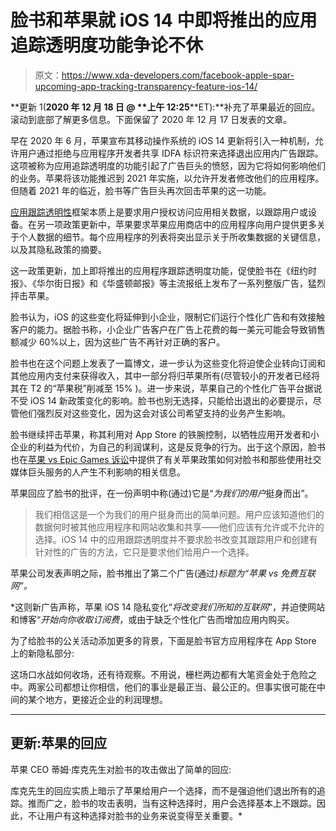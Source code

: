 # 脸书和苹果就 iOS 14 中即将推出的应用追踪透明度功能争论不休

> 原文：<https://www.xda-developers.com/facebook-apple-spar-upcoming-app-tracking-transparency-feature-ios-14/>

**更新 1(****2020 年 12 月 18 日** **@** **上午 12:25****ET):**补充了苹果最近的回应。滚动到底部了解更多信息。下面保留了 2020 年 12 月 17 日发表的文章。

早在 2020 年 6 月，苹果宣布其移动操作系统的 iOS 14 更新将引入一种机制，允许用户通过拒绝与应用程序开发者共享 IDFA 标识符来选择退出应用内广告跟踪。这项被称为应用追踪透明度的功能引起了广告巨头的愤怒，因为它将如何影响他们的业务。苹果将该功能推迟到 2021 年实施，以允许开发者修改他们的应用程序。但随着 2021 年的临近，脸书等广告巨头再次回击苹果的这一功能。

[应用跟踪透明性](https://developer.apple.com/documentation/apptrackingtransparency)框架本质上是要求用户授权访问应用相关数据，以跟踪用户或设备。在另一项政策更新中，苹果要求苹果应用商店中的应用程序向用户提供更多关于个人数据的细节。每个应用程序的列表将突出显示关于所收集数据的关键信息，以及其隐私政策的摘要。

这一政策更新，加上即将推出的应用程序跟踪透明度功能，促使脸书在《纽约时报》、《华尔街日报》和《华盛顿邮报》等主流报纸上发布了一系列整版广告，猛烈抨击苹果。

脸书认为，iOS 的这些变化将延伸到小企业，限制它们运行个性化广告和有效接触客户的能力。据脸书称，小企业广告客户在广告上花费的每一美元可能会导致销售额减少 60%以上，因为这些广告不再针对正确的客户。

脸书也在这个问题上发表了一篇博文，进一步认为这些变化将迫使企业转向订阅和其他应用内支付来获得收入，其中一部分将归苹果所有(尽管较小的开发者已经将其在 T2 的“苹果税”削减至 15% )。进一步来说，苹果自己的个性化广告平台据说不受 iOS 14 新政策变化的影响。脸书也别无选择，只能给出退出的必要提示，尽管他们强烈反对这些变化，因为这会对该公司希望支持的业务产生影响。

脸书继续抨击苹果，称其利用对 App Store 的铁腕控制，以牺牲应用开发者和小企业的利益为代价，为自己的利润谋利，这是反竞争的行为。出于这个原因，脸书也在[苹果 vs Epic Games 诉讼](https://www.xda-developers.com/fortnite-circumvents-google-play-fees-direct-payment-option/)中提供了有关苹果政策如何对脸书和那些使用社交媒体巨头服务的人产生不利影响的相关信息。

苹果回应了脸书的批评，在一份声明中称(通过)它是“*为我们的用户*挺身而出”。

> 我们相信这是一个为我们的用户挺身而出的简单问题。用户应该知道他们的数据何时被其他应用程序和网站收集和共享——他们应该有允许或不允许的选择。iOS 14 中的应用跟踪透明度并不要求脸书改变其跟踪用户和创建有针对性的广告的方法，它只是要求他们给用户一个选择。

苹果公司发表声明之际，脸书推出了第二个广告(通过[](https://www.theverge.com/2020/12/17/22180102/facebook-new-newspaper-ad-apple-ios-14-privacy-prompt)*)标题为“*苹果 vs 免费互联网*”。*

 *这则新广告声称，苹果 iOS 14 隐私变化“*将改变我们所知的互联网*”，并迫使网站和博客“*开始向你收取订阅费*，或由于缺乏个性化广告而增加应用内购买。

为了给脸书的公关活动添加更多的背景，下面是脸书官方应用程序在 App Store 上的新隐私部分:

这场口水战如何收场，还有待观察。不用说，栅栏两边都有大笔资金处于危险之中。两家公司都想让你相信，他们的事业是最正当、最公正的。但事实很可能在中间的某个地方，更接近企业的利润理想。

* * *

## 更新:苹果的回应

苹果 CEO 蒂姆·库克先生对脸书的攻击做出了简单的回应:

库克先生的回应实质上暗示了苹果给用户一个选择，而不是强迫他们退出所有的追踪。推而广之，脸书的攻击表明，当有这种选择时，用户会选择基本上不跟踪。因此，不让用户有这种选择对脸书的业务来说变得至关重要。*